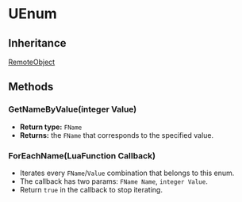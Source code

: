 # UEnum

## Inheritance
[RemoteObject](./remoteobject.md)

## Methods

### GetNameByValue(integer Value)

- **Return type:** `FName`
- **Returns:** the `FName` that corresponds to the specified value.

### ForEachName(LuaFunction Callback)

- Iterates every `FName`/`Value` combination that belongs to this enum.
- The callback has two params: `FName Name`, `integer Value`.
- Return `true` in the callback to stop iterating.